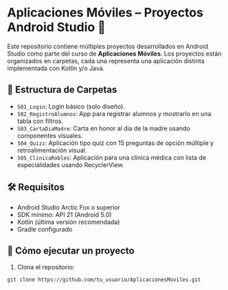 # Aplicaciones Móviles – Proyectos Android Studio 📱

Este repositorio contiene múltiples proyectos desarrollados en Android Studio como parte del curso de **Aplicaciones Móviles**. Los proyectos están organizados en carpetas, cada una representa una aplicación distinta implementada con Kotlin y/o Java.

## 📂 Estructura de Carpetas
- `S01_Login`: Login básico (solo diseño).
- `S02_RegistroAlumnos`: App para registrar alumnos y mostrarlo en una tabla con filtros.
- `S03_CartaDiaMadre`: Carta en honor al dia de la madre usando componentes visuales.
- `S04_Quizz`: Aplicación tipo quiz con 15 preguntas de opción múltiple y retroalimentación visual.
- `S05_ClinicaRobles`: Aplicación para una clínica médica con lista de especialidades usando RecyclerView.

## 🛠 Requisitos

- Android Studio Arctic Fox o superior
- SDK mínimo: API 21 (Android 5.0)
- Kotlin (última versión recomendada)
- Gradle configurado

## 🚀 Cómo ejecutar un proyecto

1. Clona el repositorio:

```bash
git clone https://github.com/tu_usuario/AplicacionesMoviles.git
